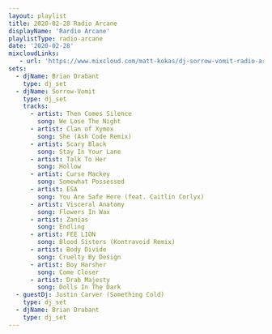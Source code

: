 ```yaml
---
layout: playlist
title: 2020-02-28 Radio Arcane
displayName: 'Rardio Arcane'
playlistType: radio-arcane
date: '2020-02-28'
mixcloudLinks:
   - url: 'https://www.mixcloud.com/matt-kokas/dj-sorrow-vomit-radio-arcane-2020-02-28-art-sanctuary-louisville-ky'
sets:
  - djName: Brian Drabant
    type: dj_set
  - djName: Sorrow-Vomit
    type: dj_set
    tracks:
      - artist: Then Comes Silence
        song: We Lose The Night
      - artist: Clan of Xymox
        song: She (Ash Code Remix)
      - artist: Scary Black
        song: Stay In Your Lane
      - artist: Talk To Her
        song: Hollow
      - artist: Curse Mackey
        song: Somewhat Possessed
      - artist: ESA
        song: You Are Safe Here (feat. Caitlin Corlyx)
      - artist: Visceral Anatomy
        song: Flowers In Wax
      - artist: Zanias
        song: Endling
      - artist: FEE LION
        song: Blood Sisters (Kontravoid Remix)
      - artist: Body Divide
        song: Cruelty By Design
      - artist: Boy Harsher
        song: Come Closer
      - artist: Drab Majesty
        song: Dolls In The Dark
  - guestDj: Justin Carver (Something Cold)
    type: dj_set
  - djName: Brian Drabant
    type: dj_set
---
```

